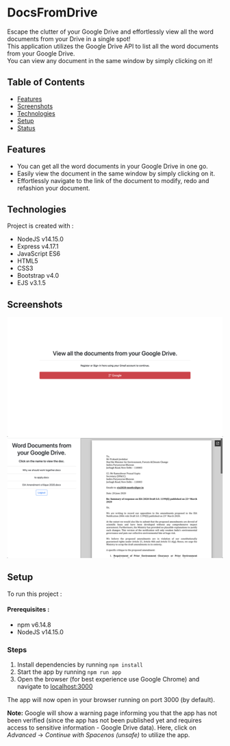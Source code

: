 # DocsFromDrive
Escape the clutter of your Google Drive and effortlessly view all the word documents from your Drive in a single spot!
<br />
This application utilizes the Google Drive API to list all the word documents from your Google Drive. 
<br />
You can view any document in the same window by simply clicking on it!

## Table of Contents
* [Features](#features)
* [Screenshots](#screenshots)
* [Technologies](#technologies)
* [Setup](#setup)
* [Status](#status)

## Features
- You can get all the word documents in your Google Drive in one go.
- Easily view the document in the same window by simply clicking on it.
- Effortlessly navigate to the link of the document to modify, redo and refashion your document.

## Technologies
Project is created with :
* NodeJS v14.15.0
* Express v4.17.1
* JavaScript ES6 
* HTML5
* CSS3
* Bootstrap v4.0
* EJS v3.1.5


## Screenshots
 ![Landing Page](https://github.com/snigdha920/DocsFromDrive/blob/main/Screenshots/Screenshot%202020-12-29%20at%2012.30.01%20PM.png)
 ![View Documents](https://github.com/snigdha920/DocsFromDrive/blob/main/Screenshots/Screenshot%202020-12-29%20at%2012.29.49%20PM.png)
 
 ## Setup
To run this project :

#### Prerequisites :
* npm v6.14.8
* NodeJS v14.15.0

### Steps
1. Install dependencies by running `npm install`
2. Start the app by running `npm run app`
3. Open the browser (for best experience use Google Chrome) and navigate to [localhost:3000](http://localhost:3000/)

The app will now open in your browser running on port 3000 (by default).<br/>

**Note:** Google will show a warning page informing you that the app has not been verified (since the app has not been published yet and requires access to sensitive information - Google Drive data). Here, click on *Advanced* -> *Continue with Spacenos (unsafe)* to utilize the app.
